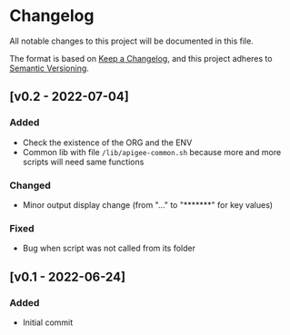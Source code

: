 # Changelog

All notable changes to this project will be documented in this file.

The format is based on [Keep a Changelog](https://keepachangelog.com/en/1.0.0/),
and this project adheres to [Semantic Versioning](https://semver.org/spec/v2.0.0.html).

## [v0.2 - 2022-07-04]

### Added

- Check the existence of the ORG and the ENV
- Common lib with file `/lib/apigee-common.sh` because more and more scripts will need same functions

### Changed

- Minor output display change (from "..." to "\*\*\*\*\*\*\*" for key values)

### Fixed

- Bug when script was not called from its folder

## [v0.1 - 2022-06-24]

### Added

- Initial commit
